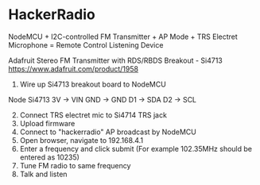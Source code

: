 # HackerRadio
 
NodeMCU + I2C-controlled FM Transmitter + AP Mode + TRS Electret Microphone = Remote Control Listening Device

Adafruit Stereo FM Transmitter with RDS/RBDS Breakout - Si4713
https://www.adafruit.com/product/1958

1. Wire up Si4713 breakout board to NodeMCU

Node     Si4713
3V   ->  VIN
GND  ->  GND
D1   ->  SDA
D2   ->  SCL

2.  Connect TRS electret mic to Si4714 TRS jack
3.  Upload firmware
4.  Connect to "hackerradio" AP broadcast by NodeMCU
5.  Open browser, navigate to 192.168.4.1
6.  Enter a frequency and click submit  (For example 102.35MHz should be entered as 10235)
7.  Tune FM radio to same frequency
8.  Talk and listen
